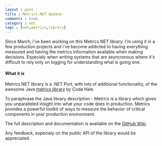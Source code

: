 ```yaml
---
layout : post
title : Metrics.NET Update
comments : true
category : net
tags : [net,metrics,library]
---
```


Since March, i've been working on this Metrics.NET library. I'm using it in a few production projects 
and i've become addicted to having everything measured and having the metrics information available
when making decisions. Especialy when writing systems that are asyncronous where it's difficult to rely
only on logging for understanding what is going one. 

#### What it is
Metrics.NET library is a .NET Port, with lots of additional functionality, of the awesome Java [metrics library](https://github.com/dropwizard/metrics) by Coda Hale.

To paraphrase the Java library description - Metrics is a library which gives you unparalleled insight into what your code does in production. Metrics provides a powerful toolkit of ways to measure the behavior of critical components in your production environment.

The full description and documentation is available on the [GitHub Wiki](https://github.com/etishor/Metrics.NET/wiki).

Any feedback, especialy on the public API of the library would be appreciated. 
